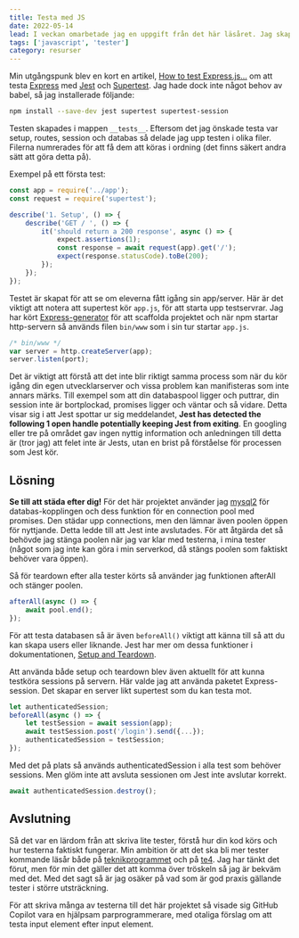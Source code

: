 ```yaml
---
title: Testa med JS
date: 2022-05-14
lead: I veckan omarbetade jag en uppgift från det här läsåret. Jag skapade tester som ska fungera som milstolpar i arbetet för eleverna. Att skriva tester är inte något jag gjort i större utsträckning och jag tänkte skriva om några lärdomar.
tags: ['javascript', 'tester']
category: resurser
---
```


Min utgångspunk blev en kort en artikel, [How to test Express.js...](https://www.albertgao.xyz/2017/05/24/how-to-test-expressjs-with-jest-and-supertest/) om att testa [Express](https://expressjs.com/) med [Jest](https://jestjs.io/) och [Supertest](https://www.npmjs.com/package/supertest). Jag hade dock inte något behov av babel, så jag installerade följande:

```bash
npm install --save-dev jest supertest supertest-session
```

Testen skapades i mappen ```__tests__```. Eftersom det jag önskade testa var setup, routes, session och databas så delade jag upp testen i olika filer. Filerna numrerades för att få dem att köras i ordning (det finns säkert andra sätt att göra detta på).

Exempel på ett första test:
```js
const app = require('../app');
const request = require('supertest');

describe('1. Setup', () => {
    describe('GET / ', () => {
        it('should return a 200 response', async () => {
            expect.assertions(1);
            const response = await request(app).get('/');
            expect(response.statusCode).toBe(200);
        });
    });
});
```

Testet är skapat för att se om eleverna fått igång sin app/server. Här är det viktigt att notera att supertest kör ```app.js```, för att starta upp testservrar. Jag har kört [Express-generator](https://www.npmjs.com/package/express-generator) för att scaffolda projektet och när npm startar http-servern så används filen ```bin/www``` som i sin tur startar ```app.js```.

```js
/* bin/www */
var server = http.createServer(app);
server.listen(port);
```

Det är viktigt att förstå att det inte blir riktigt samma process som när du kör igång din egen utvecklarserver och vissa problem kan manifisteras som inte annars märks. Till exempel som att din databaspool ligger och puttrar, din session inte är bortplockad, promises ligger och väntar och så vidare.
Detta visar sig i att Jest spottar ur sig meddelandet, **Jest has detected the following 1 open handle potentially keeping Jest from exiting**.
En googling eller tre på området gav ingen nyttig information och anledningen till detta är (tror jag) att felet inte är Jests, utan en brist på förståelse för processen som Jest kör.

## Lösning

**Se till att städa efter dig!** För det här projektet använder jag [mysql2](https://www.npmjs.com/package/mysql2) för databas-kopplingen och dess funktion för en connection pool med promises. Den städar upp connections, men den lämnar även poolen öppen för nyttjande. Detta ledde till att Jest inte avslutades. För att åtgärda det så behövde jag stänga poolen när jag var klar med testerna, i mina tester (något som jag inte kan göra i min serverkod, då stängs poolen som faktiskt behöver vara öppen).

Så för teardown efter alla tester körts så använder jag funktionen afterAll och stänger poolen.

```js
afterAll(async () => {
    await pool.end();
});
```

För att testa databasen så är även ```beforeAll()``` viktigt att känna till så att du kan skapa users eller liknande. Jest har mer om dessa funktioner i dokumentationen, [Setup and Teardown](https://jestjs.io/docs/setup-teardown).

Att använda både setup och teardown blev även aktuellt för att kunna testköra sessions på servern. Här valde jag att använda paketet Express-session. Det skapar en server likt supertest som du kan testa mot.

```js
let authenticatedSession;
beforeAll(async () => {
    let testSession = await session(app);
    await testSession.post('/login').send({...});
    authenticatedSession = testSession;
});
```

Med det på plats så används authenticatedSession i alla test som behöver sessions. Men glöm inte att avsluta sessionen om Jest inte avslutar korrekt.

```js
await authenticatedSession.destroy();
```

## Avslutning

Så det var en lärdom från att skriva lite tester, förstå hur din kod körs och hur testerna faktiskt fungerar. Min ambition ör att det ska bli mer tester kommande läsår både på [teknikprogrammet](https://www.ntigymnasiet.se/program/informations-och-medieteknik/umea/) och på [te4](https://www.ntigymnasiet.se/program/mjukvarudesign/umea/). Jag har tänkt det förut, men för min det gäller det att komma över tröskeln så jag är bekväm med det. Med det sagt så är jag osäker på vad som är god praxis gällande tester i större utsträckning. 

För att skriva många av testerna till det här projektet så visade sig GitHub Copilot vara en hjälpsam parprogrammerare, med otaliga förslag om att testa input element efter input element.